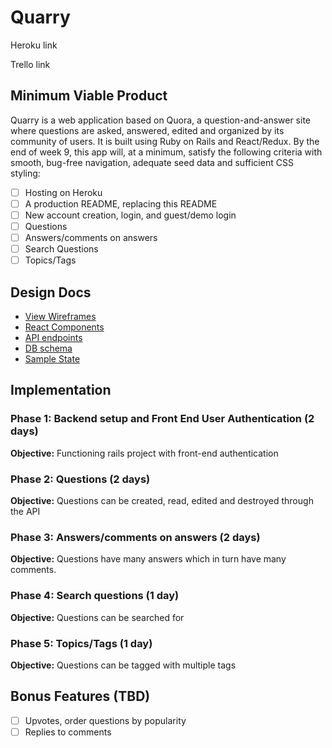 # Quarry

Heroku link

Trello link

## Minimum Viable Product

Quarry is a web application based on Quora, a question-and-answer site where questions are asked, answered, edited and organized by its community of users. It is built using Ruby on Rails and React/Redux. By the end of week 9, this app will, at a minimum, satisfy the following criteria with smooth, bug-free navigation, adequate seed data and sufficient CSS styling:


- [ ] Hosting on Heroku
- [ ] A production README, replacing this README
- [ ] New account creation, login, and guest/demo login
- [ ] Questions
- [ ] Answers/comments on answers
- [ ] Search Questions
- [ ] Topics/Tags

## Design Docs
* [View Wireframes][wireframes]
* [React Components][components]
* [API endpoints][api-endpoints]
* [DB schema][schema]
* [Sample State][sample-state]

[wireframes]: ./wireframes
[components]: ./component-hierarchy.md
[sample-state]: ./sample-state.md
[api-endpoints]: ./api-endpoints.md
[schema]: ./schema.md

## Implementation

### Phase 1: Backend setup and Front End User Authentication (2 days)

**Objective:** Functioning rails project with front-end authentication

### Phase 2: Questions (2 days)

**Objective:** Questions can be created, read, edited and destroyed through the API

### Phase 3: Answers/comments on answers (2 days)

**Objective:** Questions have many answers which in turn have many comments.

### Phase 4: Search questions (1 day)

**Objective:** Questions can be searched for

### Phase 5: Topics/Tags (1 day)

**Objective:** Questions can be tagged with multiple tags

## Bonus Features (TBD)

- [ ] Upvotes, order questions by popularity
- [ ] Replies to comments
